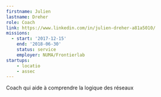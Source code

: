 ```yaml
---
firstname: Julien
lastname: Dreher
role: Coach
link: https://www.linkedin.com/in/julien-dreher-a81a5010/
missions:
  - start: '2017-12-15'
    end: '2018-06-30'
    status: service
    employer: NUMA/Frontierlab
startups:
    - locatio
    - assec
---
```


Coach qui aide à comprendre la logique des réseaux

